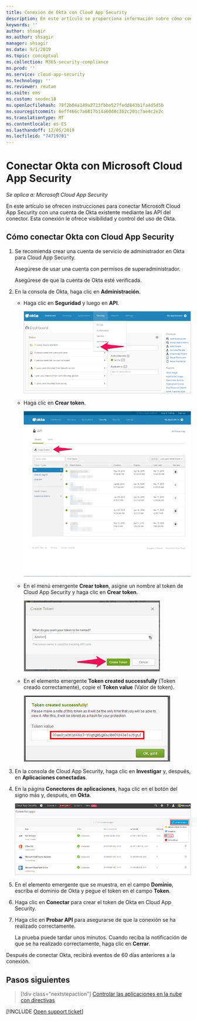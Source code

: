 ```yaml
---
title: Conexión de Okta con Cloud App Security
description: En este artículo se proporciona información sobre cómo conectar Okta con Cloud App Security mediante el conector de API para la visibilidad y el control del uso.
keywords: ''
author: shsagir
ms.author: shsagir
manager: shsagir
ms.date: 9/1/2019
ms.topic: conceptual
ms.collection: M365-security-compliance
ms.prod: ''
ms.service: cloud-app-security
ms.technology: ''
ms.reviewer: reutam
ms.suite: ems
ms.custom: seodec18
ms.openlocfilehash: 78f2b04a149a2723fbbe527fedd843b1fa4d5d5b
ms.sourcegitcommit: 6eff466c7a6817b14a60d8c3b2c201c7ae4c2e2c
ms.translationtype: MT
ms.contentlocale: es-ES
ms.lasthandoff: 12/05/2019
ms.locfileid: "74719781"
---
```

# <a name="connect-okta-to-microsoft-cloud-app-security"></a>Conectar Okta con Microsoft Cloud App Security

*Se aplica a: Microsoft Cloud App Security*

En este artículo se ofrecen instrucciones para conectar Microsoft Cloud App Security con una cuenta de Okta existente mediante las API del conector. Esta conexión le ofrece visibilidad y control del uso de Okta.

## <a name="how-to-connect-okta-to-cloud-app-security"></a>Cómo conectar Okta con Cloud App Security

1. Se recomienda crear una cuenta de servicio de administrador en Okta para Cloud App Security.

    Asegúrese de usar una cuenta con permisos de superadministrador.

    Asegúrese de que la cuenta de Okta esté verificada.

1. En la consola de Okta, haga clic en **Administración**.

    - Haga clic en **Seguridad** y luego en **API**.

         ![API de Okta](media/okta-api.png "API de Okta")

    - Haga clic en **Crear token**.

         ![Okta crear token](media/okta-createtoken.jpg "Okta crear token")

    - En el menú emergente **Crear token**, asigne un nombre al token de Cloud App Security y haga clic en **Crear token**.

         ![Emergente de token de Okta](media/okta-token-popup.png "Emergente de token de Okta")

    - En el elemento emergente **Token created successfully** (Token creado correctamente), copie el **Token value** (Valor de token).

         ![Valor de token de Okta](media/okta-token-value.png "Valor de token de Okta")

1. En la consola de Cloud App Security, haga clic en **Investigar** y, después, en **Aplicaciones conectadas**.

1. En la página **Conectores de aplicaciones**, haga clic en el botón del signo más y, después, en **Okta**.

    ![conectar Okta](media/connect-okta.png "conectar Okta")

1. En el elemento emergente que se muestra, en el campo **Dominio**, escriba el dominio de Okta y pegue el token en el campo **Token**.

1. Haga clic en **Conectar** para crear el token de Okta en Cloud App Security.

1. Haga clic en **Probar API** para asegurarse de que la conexión se ha realizado correctamente.

    La prueba puede tardar unos minutos. Cuando reciba la notificación de que se ha realizado correctamente, haga clic en **Cerrar**.

Después de conectar Okta, recibirá eventos de 60 días anteriores a la conexión.

## <a name="next-steps"></a>Pasos siguientes

> [!div class="nextstepaction"]
> [Controlar las aplicaciones en la nube con directivas](control-cloud-apps-with-policies.md)

[!INCLUDE [Open support ticket](includes/support.md)]
